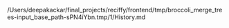 /Users/deepakackar/final_projects/reciffy/frontend/tmp/broccoli_merge_trees-input_base_path-sPN4iYbn.tmp/1/History.md